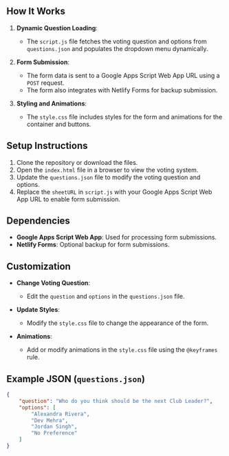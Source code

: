
## How It Works

1. **Dynamic Question Loading**:
   - The `script.js` file fetches the voting question and options from `questions.json` and populates the dropdown menu dynamically.

2. **Form Submission**:
   - The form data is sent to a Google Apps Script Web App URL using a `POST` request.
   - The form also integrates with Netlify Forms for backup submission.

3. **Styling and Animations**:
   - The `style.css` file includes styles for the form and animations for the container and buttons.

## Setup Instructions

1. Clone the repository or download the files.
2. Open the `index.html` file in a browser to view the voting system.
3. Update the `questions.json` file to modify the voting question and options.
4. Replace the `sheetURL` in `script.js` with your Google Apps Script Web App URL to enable form submission.

## Dependencies

- **Google Apps Script Web App**: Used for processing form submissions.
- **Netlify Forms**: Optional backup for form submissions.

## Customization

- **Change Voting Question**:
  - Edit the `question` and `options` in the `questions.json` file.

- **Update Styles**:
  - Modify the `style.css` file to change the appearance of the form.

- **Animations**:
  - Add or modify animations in the `style.css` file using the `@keyframes` rule.

## Example JSON (`questions.json`)

```json
{
    "question": "Who do you think should be the next Club Leader?",
    "options": [
        "Alexandra Rivera",
        "Dev Mehra",
        "Jordan Singh",
        "No Preference"
    ]
}